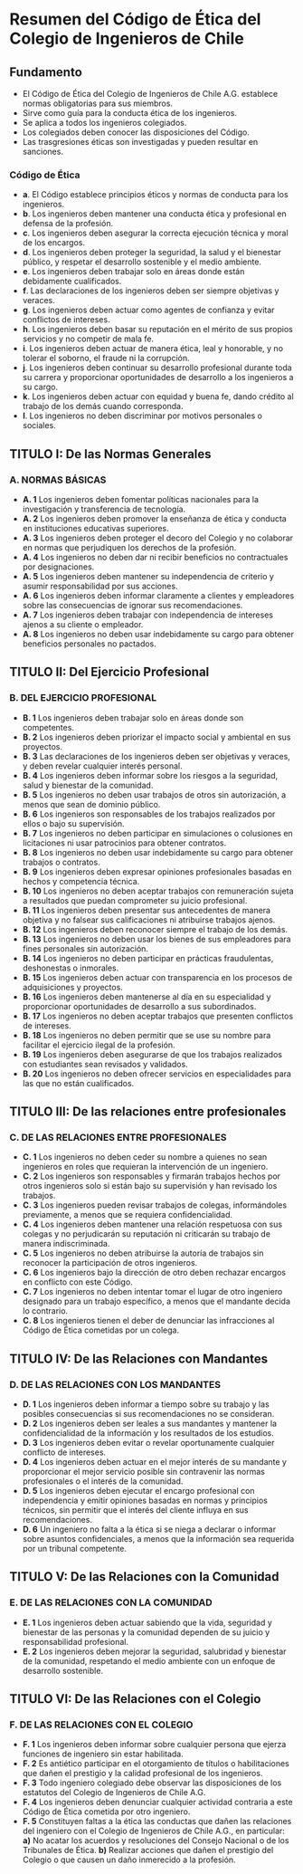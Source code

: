 # Resumen del Código de Ética del Colegio de Ingenieros de Chile

## Fundamento

- El Código de Ética del Colegio de Ingenieros de Chile A.G. establece normas obligatorias para sus miembros.
- Sirve como guía para la conducta ética de los ingenieros.
- Se aplica a todos los ingenieros colegiados.
- Los colegiados deben conocer las disposiciones del Código.
- Las trasgresiones éticas son investigadas y pueden resultar en sanciones.

### Código de Ética

 - **a**. El Código establece principios éticos y normas de conducta para los ingenieros.
 - **b**. Los ingenieros deben mantener una conducta ética y profesional en defensa de la profesión.
 - **c**. Los ingenieros deben asegurar la correcta ejecución técnica y moral de los encargos.
 - **d**. Los ingenieros deben proteger la seguridad, la salud y el bienestar público, y respetar el desarrollo sostenible y el medio ambiente.
 - **e**. Los ingenieros deben trabajar solo en áreas donde están debidamente cualificados.
 - **f**. Las declaraciones de los ingenieros deben ser siempre objetivas y veraces.
 - **g**. Los ingenieros deben actuar como agentes de confianza y evitar conflictos de intereses.
 - **h**. Los ingenieros deben basar su reputación en el mérito de sus propios servicios y no competir de mala fe.
 - **i**. Los ingenieros deben actuar de manera ética, leal y honorable, y no tolerar el soborno, el fraude ni la corrupción.
 - **j**. Los ingenieros deben continuar su desarrollo profesional durante toda su carrera y proporcionar oportunidades de desarrollo a los ingenieros a su cargo.
 - **k**. Los ingenieros deben actuar con equidad y buena fe, dando crédito al trabajo de los demás cuando corresponda.
 - **l**. Los ingenieros no deben discriminar por motivos personales o sociales.

## TITULO I: De las Normas Generales

### A. NORMAS BÁSICAS

- **A. 1** Los ingenieros deben fomentar políticas nacionales para la investigación y transferencia de tecnología.
- **A. 2** Los ingenieros deben promover la enseñanza de ética y conducta en instituciones educativas superiores.
- **A. 3** Los ingenieros deben proteger el decoro del Colegio y no colaborar en normas que perjudiquen los derechos de la profesión.
- **A. 4** Los ingenieros no deben dar ni recibir beneficios no contractuales por designaciones.
- **A. 5** Los ingenieros deben mantener su independencia de criterio y asumir responsabilidad por sus acciones.
- **A. 6** Los ingenieros deben informar claramente a clientes y empleadores sobre las consecuencias de ignorar sus recomendaciones.
- **A. 7** Los ingenieros deben trabajar con independencia de intereses ajenos a su cliente o empleador.
- **A. 8** Los ingenieros no deben usar indebidamente su cargo para obtener beneficios personales no pactados.

## TITULO II: Del Ejercicio Profesional

### B. DEL EJERCICIO PROFESIONAL

- **B. 1** Los ingenieros deben trabajar solo en áreas donde son competentes.
- **B. 2** Los ingenieros deben priorizar el impacto social y ambiental en sus proyectos.
- **B. 3** Las declaraciones de los ingenieros deben ser objetivas y veraces, y deben revelar cualquier interés personal.
- **B. 4** Los ingenieros deben informar sobre los riesgos a la seguridad, salud y bienestar de la comunidad.
- **B. 5** Los ingenieros no deben usar trabajos de otros sin autorización, a menos que sean de dominio público.
- **B. 6** Los ingenieros son responsables de los trabajos realizados por ellos o bajo su supervisión.
- **B. 7** Los ingenieros no deben participar en simulaciones o colusiones en licitaciones ni usar patrocinios para obtener contratos.
- **B. 8** Los ingenieros no deben usar indebidamente su cargo para obtener trabajos o contratos.
- **B. 9** Los ingenieros deben expresar opiniones profesionales basadas en hechos y competencia técnica.
- **B. 10** Los ingenieros no deben aceptar trabajos con remuneración sujeta a resultados que puedan comprometer su juicio profesional.
- **B. 11** Los ingenieros deben presentar sus antecedentes de manera objetiva y no falsear sus calificaciones ni atribuirse trabajos ajenos.
- **B. 12** Los ingenieros deben reconocer siempre el trabajo de los demás.
- **B. 13** Los ingenieros no deben usar los bienes de sus empleadores para fines personales sin autorización.
- **B. 14** Los ingenieros no deben participar en prácticas fraudulentas, deshonestas o inmorales.
- **B. 15** Los ingenieros deben actuar con transparencia en los procesos de adquisiciones y proyectos.
- **B. 16** Los ingenieros deben mantenerse al día en su especialidad y proporcionar oportunidades de desarrollo a sus subordinados.
- **B. 17** Los ingenieros no deben aceptar trabajos que presenten conflictos de intereses.
- **B. 18** Los ingenieros no deben permitir que se use su nombre para facilitar el ejercicio ilegal de la profesión.
- **B. 19** Los ingenieros deben asegurarse de que los trabajos realizados con estudiantes sean revisados y validados.
- **B. 20** Los ingenieros no deben ofrecer servicios en especialidades para las que no están cualificados.

## TITULO III: De las relaciones entre profesionales

### C. DE LAS RELACIONES ENTRE PROFESIONALES

- **C. 1** Los ingenieros no deben ceder su nombre a quienes no sean ingenieros en roles que requieran la intervención de un ingeniero.
- **C. 2** Los ingenieros son responsables y firmarán trabajos hechos por otros ingenieros solo si están bajo su supervisión y han revisado los trabajos.
- **C. 3** Los ingenieros pueden revisar trabajos de colegas, informándoles previamente, a menos que se requiera confidencialidad.
- **C. 4** Los ingenieros deben mantener una relación respetuosa con sus colegas y no perjudicarán su reputación ni criticarán su trabajo de manera indiscriminada.
- **C. 5** Los ingenieros no deben atribuirse la autoría de trabajos sin reconocer la participación de otros ingenieros.
- **C. 6** Los ingenieros bajo la dirección de otro deben rechazar encargos en conflicto con este Código.
- **C. 7** Los ingenieros no deben intentar tomar el lugar de otro ingeniero designado para un trabajo específico, a menos que el mandante decida lo contrario.
- **C. 8** Los ingenieros tienen el deber de denunciar las infracciones al Código de Ética cometidas por un colega.

## TITULO IV: De las Relaciones con Mandantes

### D. DE LAS RELACIONES CON LOS MANDANTES

- **D. 1** Los ingenieros deben informar a tiempo sobre su trabajo y las posibles consecuencias si sus recomendaciones no se consideran.
- **D. 2** Los ingenieros deben ser leales a sus mandantes y mantener la confidencialidad de la información y los resultados de los estudios.
- **D. 3** Los ingenieros deben evitar o revelar oportunamente cualquier conflicto de intereses.
- **D. 4** Los ingenieros deben actuar en el mejor interés de su mandante y proporcionar el mejor servicio posible sin contravenir las normas profesionales o el interés de la comunidad.
- **D. 5** Los ingenieros deben ejecutar el encargo profesional con independencia y emitir opiniones basadas en normas y principios técnicos, sin permitir que el interés del cliente influya en sus recomendaciones.
- **D. 6** Un ingeniero no falta a la ética si se niega a declarar o informar sobre asuntos confidenciales, a menos que la información sea requerida por un tribunal competente.

## TITULO V: De las Relaciones con la Comunidad

### E. DE LAS RELACIONES CON LA COMUNIDAD

- **E. 1** Los ingenieros deben actuar sabiendo que la vida, seguridad y bienestar de las personas y la comunidad dependen de su juicio y responsabilidad profesional.
- **E. 2** Los ingenieros deben mejorar la seguridad, salubridad y bienestar de la comunidad, respetando el medio ambiente con un enfoque de desarrollo sostenible.

##  TITULO VI: De las Relaciones con el Colegio

### F. DE LAS RELACIONES CON EL COLEGIO

- **F. 1** Los ingenieros deben informar sobre cualquier persona que ejerza funciones de ingeniero sin estar habilitada.
- **F. 2** Es antiético participar en el otorgamiento de títulos o habilitaciones que dañen el prestigio y la calidad profesional de los ingenieros.
- **F. 3** Todo ingeniero colegiado debe observar las disposiciones de los estatutos del Colegio de Ingenieros de Chile A.G.
- **F. 4** Los ingenieros deben denunciar cualquier actividad contraria a este Código de Ética cometida por otro ingeniero.
- **F. 5** Constituyen faltas a la ética las conductas que dañen las relaciones del ingeniero con el Colegio de Ingenieros de Chile A.G., en particular:
   **a)** No acatar los acuerdos y resoluciones del Consejo Nacional o de los Tribunales de Ética.
   **b)** Realizar acciones que dañen el prestigio del Colegio o que causen un daño inmerecido a la profesión.